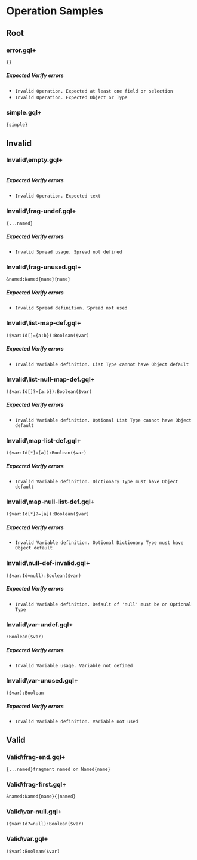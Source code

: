 # Operation Samples

## Root

### error.gql+

```gqlp
{}
```

##### Expected Verify errors

- `Invalid Operation. Expected at least one field or selection`
- `Invalid Operation. Expected Object or Type`

### simple.gql+

```gqlp
{simple}
```

## Invalid

### Invalid\empty.gql+

```gqlp

```

##### Expected Verify errors

- `Invalid Operation. Expected text`

### Invalid\frag-undef.gql+

```gqlp
{...named}
```

##### Expected Verify errors

- `Invalid Spread usage. Spread not defined`

### Invalid\frag-unused.gql+

```gqlp
&named:Named{name}{name}
```

##### Expected Verify errors

- `Invalid Spread definition. Spread not used`

### Invalid\list-map-def.gql+

```gqlp
($var:Id[]={a:b}):Boolean($var)
```

##### Expected Verify errors

- `Invalid Variable definition. List Type cannot have Object default`

### Invalid\list-null-map-def.gql+

```gqlp
($var:Id[]?={a:b}):Boolean($var)
```

##### Expected Verify errors

- `Invalid Variable definition. Optional List Type cannot have Object default`

### Invalid\map-list-def.gql+

```gqlp
($var:Id[*]=[a]):Boolean($var)
```

##### Expected Verify errors

- `Invalid Variable definition. Dictionary Type must have Object default`

### Invalid\map-null-list-def.gql+

```gqlp
($var:Id[*]?=[a]):Boolean($var)
```

##### Expected Verify errors

- `Invalid Variable definition. Optional Dictionary Type must have Object default`

### Invalid\null-def-invalid.gql+

```gqlp
($var:Id=null):Boolean($var)
```

##### Expected Verify errors

- `Invalid Variable definition. Default of 'null' must be on Optional Type`

### Invalid\var-undef.gql+

```gqlp
:Boolean($var)
```

##### Expected Verify errors

- `Invalid Variable usage. Variable not defined`

### Invalid\var-unused.gql+

```gqlp
($var):Boolean
```

##### Expected Verify errors

- `Invalid Variable definition. Variable not used`

## Valid

### Valid\frag-end.gql+

```gqlp
{...named}fragment named on Named{name}
```

### Valid\frag-first.gql+

```gqlp
&named:Named{name}{|named}
```

### Valid\var-null.gql+

```gqlp
($var:Id?=null):Boolean($var)
```

### Valid\var.gql+

```gqlp
($var):Boolean($var)
```

